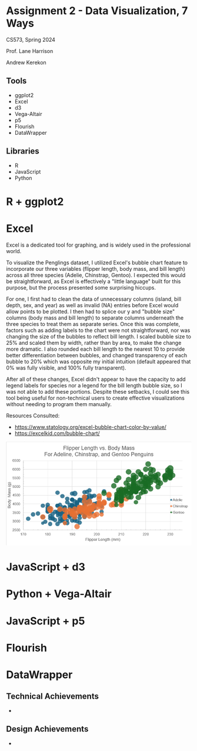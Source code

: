 # Assignment 2 - Data Visualization, 7 Ways  
CS573, Spring 2024

Prof. Lane Harrison

Andrew Kerekon

## Tools
- ggplot2
- Excel
- d3
- Vega-Altair
- p5
- Flourish
- DataWrapper

## Libraries
- R
- JavaScript
- Python

# R + ggplot2

# Excel

Excel is a dedicated tool for graphing, and is widely used in the professional world.

To visualize the Penglings dataset, I utilized Excel's bubble chart feature to incorporate our three variables (flipper length, body mass, and bill length) across all three species (Adelie, Chinstrap, Gentoo). I expected this would be straightforward, as Excel is effectively a "little language" built for this purpose, but the process presented some surprising hiccups.

For one, I first had to clean the data of unnecessary columns (island, bill depth, sex, and year) as well as invalid (NA) entries before Excel would allow points to be plotted. I then had to splice our y and "bubble size" columns (body mass and bill length) to separate columns underneath the three species to treat them as separate series. Once this was complete, factors such as adding labels to the chart were not straightforward, nor was changing the size of the bubbles to reflect bill length. I scaled bubble size to 25% and scaled them by width, rather than by area, to make the change more dramatic. I also rounded each bill length to the nearest 10 to provide better differentiation between bubbles, and changed transparency of each bubble to 20% which was opposite my initial intuition (default appeared that 0% was fully visible, and 100% fully transparent).

After all of these changes, Excel didn't appear to have the capacity to add legend labels for species nor a legend for the bill length bubble size, so I was not able to add these portions. Despite these setbacks, I could see this tool being useful for non-technical users to create effective visualizations without needing to program them manually.

Resources Consulted:
- https://www.statology.org/excel-bubble-chart-color-by-value/
- https://excelkid.com/bubble-chart/

![excel](img/excel.png)

# JavaScript + d3

# Python + Vega-Altair

# JavaScript + p5

# Flourish

# DataWrapper 

## Technical Achievements
- 

## Design Achievements
- 

